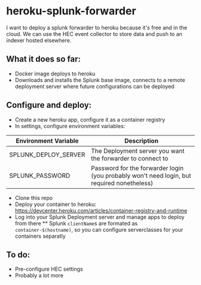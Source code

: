 # heroku-splunk-forwarder

I want to deploy a splunk forwarder to heroku because it's free and in the cloud. We can use the HEC event collector to store data and push to an indexer hosted elsewhere.

## What it does so far:

* Docker image deploys to heroku
* Downloads and installs the Splunk base image, connects to a remote deployment server where future configurations can be deployed

## Configure and deploy:

* Create a new heroku app, configure it as a container registry
* In settings, configure environment variables:

|Environment Variable|Description|
|---|---|
|SPLUNK_DEPLOY_SERVER|The Deployment server you want the forwarder to connect to|
|SPLUNK_PASSWORD|Password for the forwarder login (you probably won't need login, but required nonetheless)|

* Clone this repo
* Deploy your container to heroku: https://devcenter.heroku.com/articles/container-registry-and-runtime
* Log into your Splunk Deployment server and manage apps to deploy from there
** Splunk `clientName`s are formated as `container-$(hostname)`, so you can configure serverclasses for your containers separatly

## To do:

* Pre-configure HEC settings
* Probably a lot more
